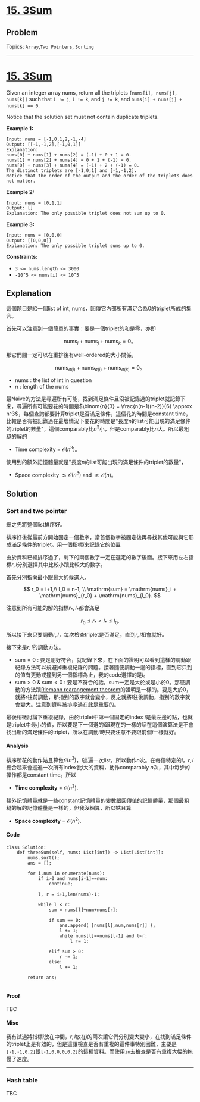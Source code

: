 # [15. 3Sum](https://leetcode.com/problems/3sum/description/)

## Problem

Topics: `Array`,`Two Pointers`, `Sorting`
- - -

# [15. 3Sum](https://leetcode.com/problems/3sum/description/)

Given an integer array nums, return all the triplets `[nums[i], nums[j], nums[k]]` such that `i != j`, `i != k`, and `j != k`, and `nums[i] + nums[j] + nums[k] == 0`.

Notice that the solution set must not contain duplicate triplets.

**Example 1:** 

```
Input: nums = [-1,0,1,2,-1,-4]
Output: [[-1,-1,2],[-1,0,1]]
Explanation: 
nums[0] + nums[1] + nums[2] = (-1) + 0 + 1 = 0.
nums[1] + nums[2] + nums[4] = 0 + 1 + (-1) = 0.
nums[0] + nums[3] + nums[4] = (-1) + 2 + (-1) = 0.
The distinct triplets are [-1,0,1] and [-1,-1,2].
Notice that the order of the output and the order of the triplets does not matter.
```

**Example 2:** 

```
Input: nums = [0,1,1]
Output: []
Explanation: The only possible triplet does not sum up to 0.
```

**Example 3:** 

```
Input: nums = [0,0,0]
Output: [[0,0,0]]
Explanation: The only possible triplet sums up to 0.
```

**Constraints:** 

- `3 <= nums.length <= 3000`
- `-10^5 <= nums[i] <= 10^5`

## Explanation

這個題目是給一個list of int, $\mathrm{nums}$，回傳它內部所有滿足合為$0$的triplet所成的集合。

首先可以注意到一個簡單的事實：要是一個triplet的和是零，亦即

$$
	\begin{equation*}
		\mathrm{nums}_i + \mathrm{nums}_j + \mathrm{nums}_k = 0。
	\end{equation*}
$$

那它們間一定可以在重排後有well-ordered的大小關係，

$$
	\begin{equation*}
		\mathrm{nums}_{\sigma(i)} + \mathrm{nums}_{\sigma(j)} + \mathrm{nums}_{\sigma(k)} = 0。
	\end{equation*}
$$

- $\mathrm{nums}$ : the list of int in question
- $n$ : length of the $\mathrm{nums}$

最Naive的方法是尋遍所有可能，找到滿足條件且沒被記錄過的triplet就記錄下來，尋遍所有可能要花的時間是$\binom{n}{3} = \frac{n(n-1)(n-2)}{6} \approx n^3$，每個查詢都要計算triplet是否滿足條件，這個花的時間是constant time，比較是否有被記錄過在最壞情況下要花的時間是"長度$n$的list可能出現的滿足條件的triplet的數量"，這個comparably比$n^3$小，但是comparably比$n$大。所以最粗糙的解的

- Time complexity = $\mathcal{O}(n^3)$。

使用到的額外記憶體量就是"長度$n$的list可能出現的滿足條件的triplet的數量"，

- Space complexity $\lesssim \mathcal{O}(n^3)$ and $\gtrsim \mathcal{O}(n)$。

## Solution

### Sort and two pointer

總之先將整個list排序好。

排序好後從最前方開始固定一個數字，當首個數字被固定後再尋找其他可能與它形成滿足條件的triplet。用一個指標$i$來記錄它的位置

由於資料已經排序過了，剩下的兩個數字一定在選定的數字後面。接下來用左右指標$r,l$分別選擇其中比較小跟比較大的數字。

首先分別指向最小跟最大的候選人，

$$
	r_0 = i+1,\\
	l_0 = n-1, \\
	\mathrm{sum} = \mathrm{nums}_i + \mathrm{nums}_{r_0} + \mathrm{nums}_{l_0}.
$$

注意到所有可能的解的指標$r_*,l_*$都會滿足

$$
	r_0 \leq r_* < l_* \leq l_0.
$$

所以接下來只要調動$r,l$，每次檢查triplet是否滿足，直到$r,l$相會就好。

接下來是$r,l$的調動方法。

- $\mathrm{sum}=0$ : 要是剛好符合，就紀錄下來，在下面的證明可以看到這樣的調動跟紀錄方法可以規避掉重複紀錄的問題。接著隨便調動一邊的指標，直到它只到的值有更動或撞到另一個指標為止，我的code選擇的是$l$。
- $\mathrm{sum}>0$ & $\mathrm{sum}<0$ : 要是不符合的話，$\mathrm{sum}$一定是大於或是小於0。那麼調動的方法跟[Riemann rearangement theorem](https://en.wikipedia.org/wiki/Riemann_series_theorem)的證明是一樣的。要是大於$0$，就將$r$往前調動，那指到的數字就會變小，反之就將$l$往後調動，指到的數字就會變大。注意到資料被排序過在此是重要的。

最後稍微討論下重複紀錄，由於triplet中第一個固定的index $i$是最左邊的點，也就是triplet中最小的值，所以要是下一個選的$i$跟現在的一樣的話在這個演算法是不會找出新的滿足條件的triplet，所以在調動$i$時只要注意不要跟前個$i$一樣就好。

#### Analysis

排序所花的動作姑且算做$\mathcal{O}(n^2)$，$i$巡遍一次list，所以動作$n$次。在每個特定的$i$，$r,l$總合起來會巡遍一次所有index比i大的資料，動作comparably $n$次，其中每步的操作都是constant time。所以

- **Time complexity** = $\mathcal{O}(n^2)$.

額外記憶體量就是一些constant記憶體量的變數跟回傳值的記憶體量，那個最粗糙的解的記憶體量是一樣的，但我沒細算，所以姑且算

- **Space complexity** = $\mathcal{O}(n^2)$.

#### Code

```
class Solution:
    def threeSum(self, nums: List[int]) -> List[List[int]]:
        nums.sort();
        ans = [];

        for i,num in enumerate(nums):
            if i>0 and nums[i-1]==num:
                continue;
            
            l, r = i+1,len(nums)-1;
            
            while l < r:
                sum = nums[l]+num+nums[r];
                
                if sum == 0:
                    ans.append( [nums[l],num,nums[r]] );
                    l += 1;
                    while nums[l]==nums[l-1] and l<r:
                        l += 1;
                
                elif sum > 0:
                    r -= 1;
                else:
                    l += 1;
                
        return ans;
        
```

#### Proof

TBC

#### Misc

我有試過將指標$i$放在中間，$r,l$放在$i$的兩次讓它們分別變大變小，在找到滿足條件的triplet上是有效的，但是這讓檢查是否有重複的這件事特別困難，主要是`[-1,-1,0,2]`跟`[-1,0,0,0,0,2]`的這種資料。而使用`in`去檢查是否有重複大幅的拖慢了速度。

- - -

### Hash table

TBC

<!-- Insert explanation of solution here.

#### Analysis

Insert time and space complexity here.

- **Time complexity** = 

- **Space complexity** = 

#### Code

```
Insert code of the solution here.
```

#### Proof

Insert proof of validaty of solution here. -->